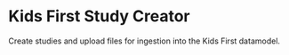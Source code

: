 # Kids First Study Creator

Create studies and upload files for ingestion into the Kids First datamodel.
